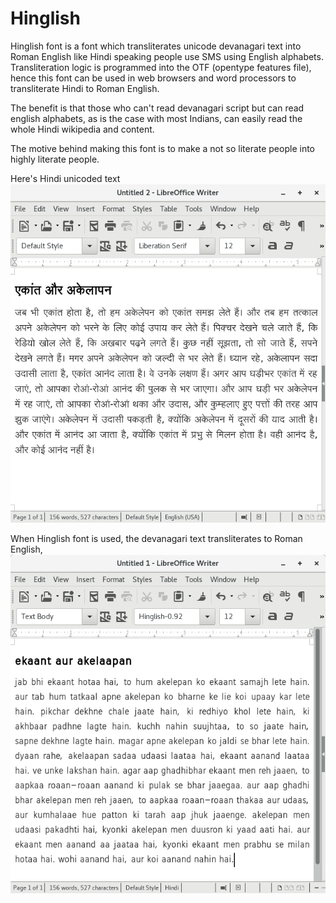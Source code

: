 # Hinglish
Hinglish font is a font which transliterates unicode devanagari text into Roman English like Hindi speaking people use SMS using English alphabets. Transliteration logic is programmed into the OTF (opentype features file), hence this font can be used in web browsers and word processors to transliterate Hindi to Roman English.

The benefit is that those who can't read devanagari script but can read english alphabets, as is the case with most Indians, can easily read the whole Hindi wikipedia and content. 

The motive behind making this font is to make a not so literate people into highly literate people. 

Here's Hindi unicoded text
![](https://github.com/fastrizwaan/Hinglish/raw/master/Hindi.png)


When Hinglish font is used, the devanagari text transliterates to Roman English, 
![](https://github.com/fastrizwaan/Hinglish/raw/master/Roman.png)
